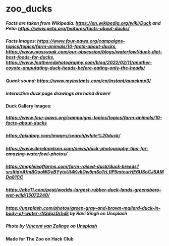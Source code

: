 # zoo_ducks
##### Facts are taken from Wikipedia: https://en.wikipedia.org/wiki/Duck and Peta: https://www.peta.org/features/facts-about-ducks/
##### Facts Images: https://www.four-paws.org/campaigns-topics/topics/farm-animals/10-facts-about-ducks, https://www.mossyoak.com/our-obsession/blogs/waterfowl/duck-diet-best-foods-for-ducks, https://www.featheredphotography.com/blog/2022/02/11/another-coyote-amputating-duck-heads-before-eating-only-the-heads/
##### Quack sound: https://www.myinstants.com/en/instant/quackmp3/
##### interactive duck page drawings are hand drawn!
#### Duck Gallery Images:
##### https://www.four-paws.org/campaigns-topics/topics/farm-animals/10-facts-about-ducks
##### https://pixabay.com/images/search/white%20duck/
##### https://www.dereknielsen.com/news/duck-photography-tips-for-amazing-waterfowl-photos/
##### https://mapleleaffarms.com/farm-raised-duck/duck-breeds?srsltid=AfmBOooWDyBYytxUt4KvkOw5mSoTrLflP5mtcurHE6USoCJSAMDa81CC
##### https://abc11.com/post/worlds-largest-rubber-duck-lands-greensboro-wet-wild/15072240/
##### https://unsplash.com/photos/green-gray-and-brown-mallard-duck-in-body-of-water-rN3dqzDrhdk by Ravi Singh on Unsplash
##### Photo by <a href="https://unsplash.com/@vincentvanzalinge?utm_content=creditCopyText&utm_medium=referral&utm_source=unsplash">Vincent van Zalinge</a> on <a href="https://unsplash.com/photos/shallow-focus-photo-of-flying-goose-MM2bY4W7G2Y?utm_content=creditCopyText&utm_medium=referral&utm_source=unsplash">Unsplash</a>
      

#### Made for The Zoo on Hack Club